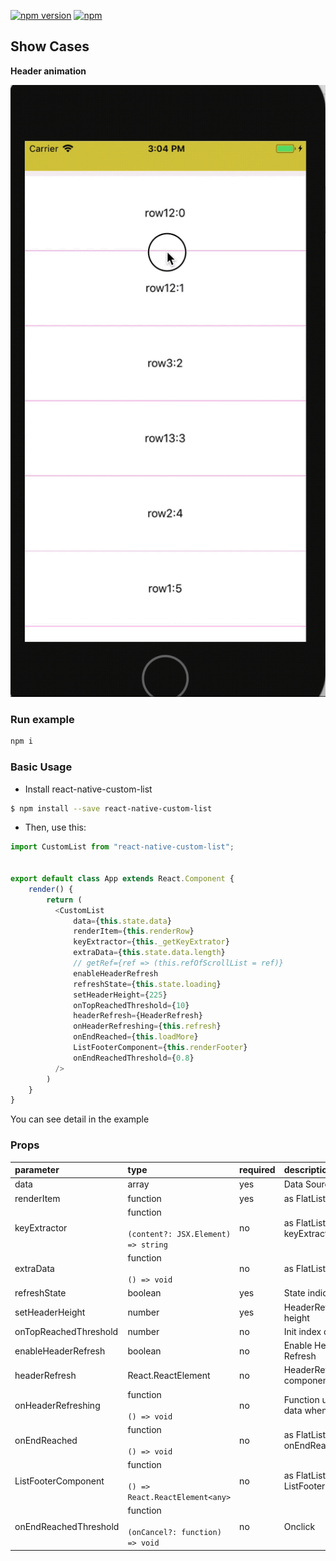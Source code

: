 [![npm version](https://badge.fury.io/js/react-native-custom-list.svg)](https://www.npmjs.com/package/react-native-custom-list) [![npm](https://img.shields.io/npm/dy/react-native-custom-list.svg)](https://www.npmjs.com/package/react-native-custom-list)

## Show Cases

**Header animation**

![](https://github.com/hpmax00/react-native-custom-list/blob/master/screen.gif)

### Run example

```bash
npm i
```

### Basic Usage

- Install react-native-custom-list

```bash
$ npm install --save react-native-custom-list
```

- Then, use this:

```typescript
import CustomList from "react-native-custom-list";


export default class App extends React.Component {
    render() {
        return (
          <CustomList
              data={this.state.data}
              renderItem={this.renderRow}
              keyExtractor={this._getKeyExtrator}
              extraData={this.state.data.length}
              // getRef={ref => (this.refOfScrollList = ref)}
              enableHeaderRefresh
              refreshState={this.state.loading}
              setHeaderHeight={225}
              onTopReachedThreshold={10}
              headerRefresh={HeaderRefresh}
              onHeaderRefreshing={this.refresh}
              onEndReached={this.loadMore}
              ListFooterComponent={this.renderFooter}
              onEndReachedThreshold={0.8}
          />
        )
    }
}
```
You can see detail in the example

### Props

| parameter              | type                                                                                   | required | description                                                                                                                                                                                                                          | default                                                   |
| :--------------------- | :------------------------------------------------------------------------------------- | :------- | :----------------------------------------------------------------------------------------------------------------------------------------------------------------------------------------------------------------------------------- | :-------------------------------------------------------- |
| data              | array                                                                                  | yes      | Data Source                                                                                                                                                                                                                         |                                                           |
| renderItem        | function                                                                                | yes       | as FlatList renderItem                                                                                                                                                                                                                    | `true`                                                    |
| keyExtractor            | function<br><br>`(content?: JSX.Element) => string`                                      | no       | as FlatList keyExtractor                                                                                                                                                                                                           | `() => {}`                                                |
| extraData               | function<br><br>`() => void`                                                           | no       | as FlatList extraData                                                                                                                                                                                                        | `() => {}`                                                |
| refreshState          | boolean                                                                                 | yes       | State indicate refresh                                                                                                                                                                                                     | `80`                                                      |
| setHeaderHeight            | number                                                                                 | yes       | HeaderRefresh height                                                                                                                                                                 | `300`                                                     |
| onTopReachedThreshold                  | number                                                                                 | no       | Init index of images                                                                                                                                                                                                                 | `0`                                                       |
| enableHeaderRefresh        | boolean                                                  | no       | Enable Header Refresh                                                                                                                                                                                                                 | `''`                                                      |
| headerRefresh          |  React.ReactElement<any>                                       | no       | HeaderRefresh component                                                                                                                                                                                                             | `() => null`                                              |
| onHeaderRefreshing         | function<br><br>`() => void`                                              | no       | Function used to load data when refresh                                                                                                                                                                                                     | `() => {}`                                                |
| onEndReached               | function<br><br>`() => void`                                              | no       | as FlatList onEndReached                                                                                                                                                                                                            | `() => {}`                                                |
| ListFooterComponent | function<br><br> `() => React.ReactElement<any>`                                                                                | no       | as FlatList ListFooterComponent                                                                                                                                                                                              | `true`                                                    |
| onEndReachedThreshold                | function<br><br>`(onCancel?: function) => void`                                        | no       | Onclick                                                                                                                                                                                                                              | `(onCancel) => {onCancel()}`                              |
